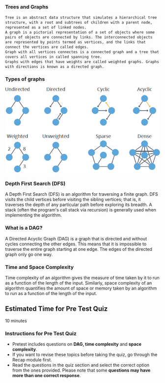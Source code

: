 ### Trees and Graphs

    Tree is an abstract data structure that simulates a hierarchical tree structure, with a root and subtrees of children with a parent node, represented as a set of linked nodes.
    A graph is a pictorial representation of a set of objects where some pairs of objects are connected by links. The interconnected objects are represented by points termed as vertices, and the links that connect the vertices are called edges.
    Graph with all vertices connectes is a connected graph and a tree that covers all vertices in called spanning tree.
    Graphs with edges that have weights are called weighted graphs. Graphs with directions is known as a directed graph.

### Types of graphs
<img src="images/graphtypes.png"/>

### Depth First Search (DFS)

A Depth First Search (DFS) is an algorithm for traversing a finite graph. DFS visits the child vertices before visiting the sibling vertices; that is, it traverses the depth of any particular path before exploring its breadth. A stack (often the program's call stack via recursion) is generally used when implementing the algorithm.

### What is a DAG?

A Directed Acyclic Graph (DAG) is a graph that is directed and without cycles connecting the other edges. This means that it is impossible to traverse the entire graph starting at one edge. The edges of the directed graph only go one way.

### Time and Space Complexity

Time complexity of an algorithm gives the measure of time taken by it to run as a function of the length of the input. Similarly, space complexity of an algorithm quantifies the amount of space or memory taken by an algorithm to run as a function of the length of the input.

## Estimated Time for Pre Test Quiz

10 minutes

### Instructions  for Pre Test Quiz

   - Pretest includes questions on **DAG, time complexity** and **space complexity**.
   - If you want to revise these topics before taking the quiz, go through the Recap module first.
   - Read the questions in the quiz section and select the correct option from the ones provided. Please note that some **questions may have more than one correct response**.



